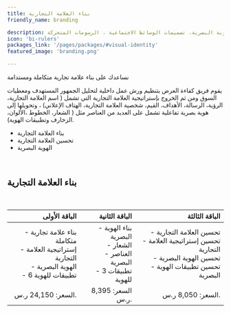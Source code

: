 ```yaml
---
title: بناء العلامة التجارية
friendly_name: branding

description: استراتيجية العلامة التجارية، بناء وتحسين الهوية البصرية ، تطبيقات الهوية البصرية، تصميمات الوسائط الاجتماعية ، الرسومات المتحركة.
icon: 'bi-rulers'
packages_link: '/pages/packages/#visual-identity'
featured_image: 'branding.png'

---
```


نساعدك على بناء علامة تجارية متكاملة ومستدامة

يقوم فريق كفاءة العرض  بتنظيم ورش عمل داخلية لتحليل الجمهور المستهدف ومعطيات السوق ومن ثم الخروج بإستراتيجية العلامة التجارية التي تشمل ( اسم العلامة التجارية، الرؤية، الرسالة، الأهداف، القيم، شخصية العلامة التجارية، الهتاف الإعلاني) ، وتحويلها إلى هوية بصرية تفاعلية تشمل على العديد من العناصر مثل ( الشعار، الخطوط ،الألوان، الزخارف وتطبيقات الهوية).

- بناء العلامة التجارية
- تحسين العلامة التجارية
- الهوية البصرية

<br>

## بناء العلامة التجارية
 
<br>

|                                            **الباقة الأولى**                                           |                             **الباقة الثانية**                             |                                                     **الباقة الثالثة**                                                    |
|------------------------------------------------------------------------------------------------------:|--------------------------------------------------------------------------:|-------------------------------------------------------------------------------------------------------------------------:|
| - بناء علامة تجارية متكاملة<br>- إستراتيجية العلامة التجارية<br>  - الهوية البصرية<br>- 6 تطبيقات للهوية<br>   | - بناء الهوية البصرية<br>- الشعار<br>- العناصر البصرية<br>- 3 تطبيقات للهوية<br>   | - تحسين العلامة التجارية<br>- تحسين إستراتيجية العلامة التجارية<br>- تحسين الهوية البصرية<br>- تحسين تطبيقات الهوية البصرية<br>   |
|                                           السعر: 24,150 ر.س.                                           |                              السعر: 8,395 ر.س.                             |                                                     السعر: 8,050 ر.س.                                                     |


<br> 

